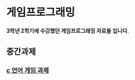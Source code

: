 # 게임프로그래밍 
#### 3학년 2학기에 수강했던 게임프로그래밍 자료들 입니다.

## 중간과제 
### [c 언어 게임 과제](https://github.com/jmlee119/GameProgramming/tree/main/%EC%A4%91%EA%B0%84%EA%B3%BC%EC%A0%9C)





